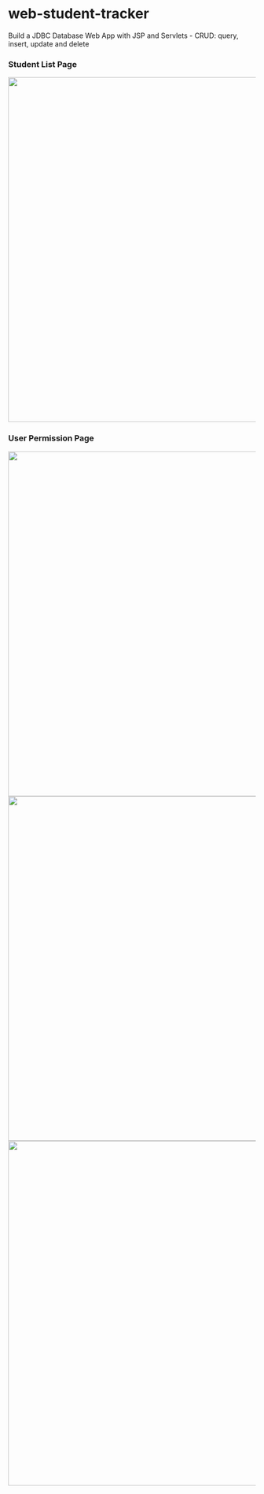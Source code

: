 # web-student-tracker
Build a JDBC Database Web App with JSP and Servlets - CRUD: query, insert, update and delete

### Student List Page
<img src="https://github.com/swimmingAda/web-student-tracker/blob/main/images/list.jpg" width="700" />

### User Permission Page
<img src="https://github.com/swimmingAda/web-student-tracker/blob/main/images/add.jpg" width="700" />
<img src="https://github.com/swimmingAda/web-student-tracker/blob/main/images/update.jpg" width="700" />
<img src="https://github.com/swimmingAda/web-student-tracker/blob/main/images/delete.jpg" width="700" />
